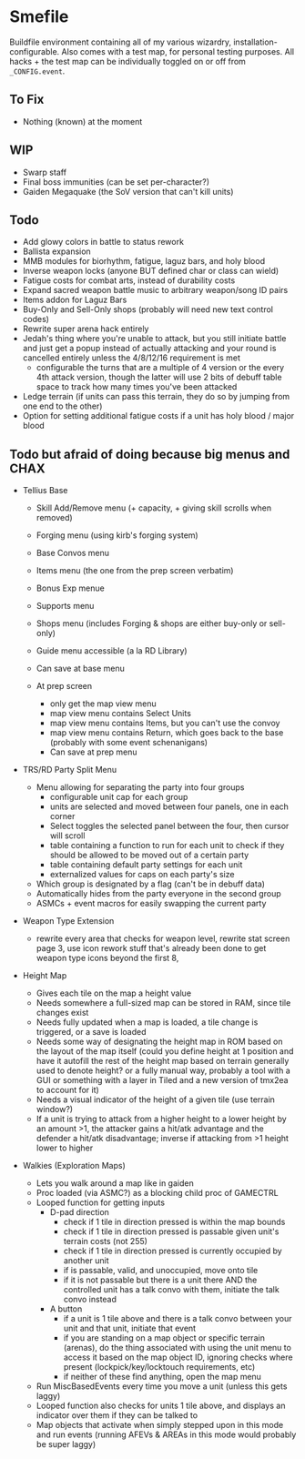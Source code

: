 
# Smefile

Buildfile environment containing all of my various wizardry, installation-configurable. Also comes with a test map, for personal testing purposes. All hacks + the test map can be individually toggled on or off from `_CONFIG.event`. 




## To Fix

- Nothing (known) at the moment

## WIP

- Swarp staff
- Final boss immunities (can be set per-character?)
- Gaiden Megaquake (the SoV version that can't kill units)

## Todo

- Add glowy colors in battle to status rework
- Ballista expansion
- MMB modules for biorhythm, fatigue, laguz bars, and holy blood
- Inverse weapon locks (anyone BUT defined char or class can wield)
- Fatigue costs for combat arts, instead of durability costs
- Expand sacred weapon battle music to arbitrary weapon/song ID pairs
- Items addon for Laguz Bars
- Buy-Only and Sell-Only shops (probably will need new text control codes)
- Rewrite super arena hack entirely
- Jedah's thing where you're unable to attack, but you still initiate battle and just get a popup instead of actually attacking and your round is cancelled entirely unless the 4/8/12/16 requirement is met
	- configurable the turns that are a multiple of 4 version or the every 4th attack version, though the latter will use 2 bits of debuff table space to track how many times you've been attacked
- Ledge terrain (if units can pass this terrain, they do so by jumping from one end to the other)
- Option for setting additional fatigue costs if a unit has holy blood / major blood

## Todo but afraid of doing because big menus and CHAX

- Tellius Base
	- Skill Add/Remove menu (+ capacity, + giving skill scrolls when removed)
	- Forging menu (using kirb's forging system)
	- Base Convos menu
	- Items menu (the one from the prep screen verbatim)
	- Bonus Exp menue
	- Supports menu
	- Shops menu (includes Forging & shops are either buy-only or sell-only)
	- Guide menu accessible (a la RD Library)
	- Can save at base menu
	
	- At prep screen
		- only get the map view menu 
		- map view menu contains Select Units
		- map view menu contains Items, but you can't use the convoy
		- map view menu contains Return, which goes back to the base (probably with some event schenanigans)
		- Can save at prep menu


- TRS/RD Party Split Menu
	- Menu allowing for separating the party into four groups
		- configurable unit cap for each group
		- units are selected and moved between four panels, one in each corner
		- Select toggles the selected panel between the four, then cursor will scroll
		- table containing a function to run for each unit to check if they should be allowed to be moved out of a certain party
		- table containing default party settings for each unit
		- externalized values for caps on each party's size
	- Which group is designated by a flag (can't be in debuff data)
	- Automatically hides from the party everyone in the second group
	- ASMCs + event macros for easily swapping the current party


- Weapon Type Extension
	- rewrite every area that checks for weapon level, rewrite stat screen page 3, use icon rework stuff that's already been done to get weapon type icons beyond the first 8, 


- Height Map
	- Gives each tile on the map a height value
	- Needs somewhere a full-sized map can be stored in RAM, since tile changes exist
	- Needs fully updated when a map is loaded, a tile change is triggered, or a save is loaded
	- Needs some way of designating the height map in ROM based on the layout of the map itself (could you define height at 1 position and have it autofill the rest of the height map based on terrain generally used to denote height? or a fully manual way, probably a tool with a GUI or something with a layer in Tiled and a new version of tmx2ea to account for it)
	- Needs a visual indicator of the height of a given tile (use terrain window?)
	- If a unit is trying to attack from a higher height to a lower height by an amount >1, the attacker gains a hit/atk advantage and the defender a hit/atk disadvantage; inverse if attacking from >1 height lower to higher
	
	
- Walkies (Exploration Maps)
	- Lets you walk around a map like in gaiden
	- Proc loaded (via ASMC?) as a blocking child proc of GAMECTRL
	- Looped function for getting inputs
		- D-pad direction 
			- check if 1 tile in direction pressed is within the map bounds
			- check if 1 tile in direction pressed is passable given unit's terrain costs (not 255)
			- check if 1 tile in direction pressed is currently occupied by another unit
			- if is passable, valid, and unoccupied, move onto tile
			- if it is not passable but there is a unit there AND the controlled unit has a talk convo with them, initiate the talk convo instead
		- A button
			- if a unit is 1 tile above and there is a talk convo between your unit and that unit, initiate that event
			- if you are standing on a map object or specific terrain (arenas), do the thing associated with using the unit menu to access it based on the map object ID, ignoring checks where present (lockpick/key/locktouch requirements, etc)
			- if neither of these find anything, open the map menu
	- Run MiscBasedEvents every time you move a unit (unless this gets laggy)
	- Looped function also checks for units 1 tile above, and displays an indicator over them if they can be talked to
	- Map objects that activate when simply stepped upon in this mode and run events (running AFEVs & AREAs in this mode would probably be super laggy)